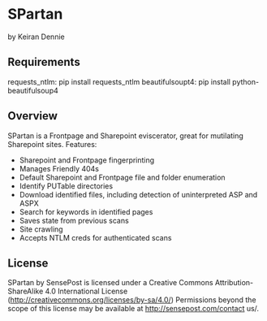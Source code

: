 SPartan
=======
by Keiran Dennie

Requirements
-------------
requests_ntlm: pip install requests_ntlm
beautifulsoupt4: pip install python-beautifulsoup4

Overview
-------
SPartan is a Frontpage and Sharepoint eviscerator, great for mutilating Sharepoint sites.
Features:
- Sharepoint and Frontpage fingerprinting
- Manages Friendly 404s
- Default Sharepoint and Frontpage file and folder enumeration
- Identify PUTable directories
- Download identified files, including detection of uninterpreted ASP and ASPX
- Search for keywords in identified pages
- Saves state from previous scans
- Site crawling
- Accepts NTLM creds for authenticated scans


License
-------

SPartan by SensePost is licensed under a Creative Commons Attribution-ShareAlike 4.0 International License (http://creativecommons.org/licenses/by-sa/4.0/) Permissions beyond the scope of this license may be available at http://sensepost.com/contact us/.
